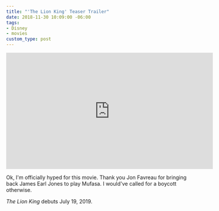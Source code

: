 ```yaml
---
title: "'The Lion King' Teaser Trailer"
date: 2018-11-30 10:09:00 -06:00
tags:
- Disney
- movies
custom_type: post
---
```


<div class="iframe-container">
  <iframe width="560" height="315" src="https://www.youtube-nocookie.com/embed/4CbLXeGSDxg" frameborder="0" allow="accelerometer; autoplay; encrypted-media; gyroscope; picture-in-picture" allowfullscreen></iframe>
</div>

Ok, I'm officially hyped for this movie. Thank you Jon Favreau for bringing back James Earl Jones to play Mufasa. I would've called for a boycott otherwise.

_The Lion King_ debuts July 19, 2019.
